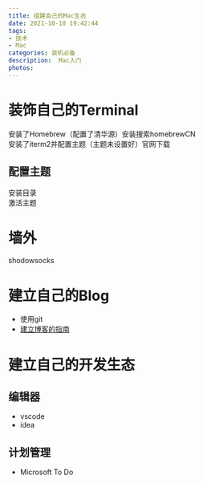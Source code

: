 ```yaml
---
title: 组建自己的Mac生态
date: 2021-10-18 19:42:44
tags:
- 技术
- Mac
categories: 装机必备
description:  Mac入门
photos:
---
```


# 装饰自己的Terminal

安装了Homebrew（配置了清华源）安装搜索homebrewCN  
安装了iterm2并配置主题（主题未设置好）官网下载

## 配置主题

安装目录  
激活主题


# 墙外

shodowsocks

# 建立自己的Blog

* 使用git  
* [建立博客的指南](https://zhuanlan.zhihu.com/p/192376753)

# 建立自己的开发生态

## 编辑器
* vscode
* idea

## 计划管理

* Microsoft To Do

